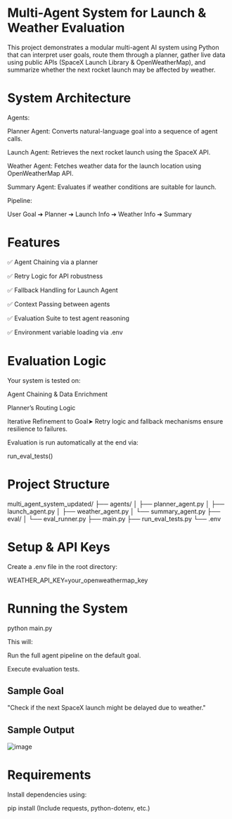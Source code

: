 #  Multi-Agent System for Launch & Weather Evaluation

This project demonstrates a modular multi-agent AI system using Python that can interpret user goals, route them through a planner, gather live data using public APIs (SpaceX Launch Library & OpenWeatherMap), and summarize whether the next rocket launch may be affected by weather.

# System Architecture

Agents:

Planner Agent: Converts natural-language goal into a sequence of agent calls.

Launch Agent: Retrieves the next rocket launch using the SpaceX API.

Weather Agent: Fetches weather data for the launch location using OpenWeatherMap API.

Summary Agent: Evaluates if weather conditions are suitable for launch.

Pipeline:

User Goal ➔ Planner ➔ Launch Info ➔ Weather Info ➔ Summary

# Features

✅ Agent Chaining via a planner

✅ Retry Logic for API robustness

✅ Fallback Handling for Launch Agent

✅ Context Passing between agents

✅ Evaluation Suite to test agent reasoning

✅ Environment variable loading via .env

# Evaluation Logic

Your system is tested on:

Agent Chaining & Data Enrichment

Planner’s Routing Logic

Iterative Refinement to Goal➤ Retry logic and fallback mechanisms ensure resilience to failures.

Evaluation is run automatically at the end via:

run_eval_tests()

# Project Structure

multi_agent_system_updated/
├── agents/
│   ├── planner_agent.py
│   ├── launch_agent.py
│   ├── weather_agent.py
│   └── summary_agent.py
├── eval/
│   └── eval_runner.py
├── main.py
├── run_eval_tests.py
└── .env


# Setup & API Keys

Create a .env file in the root directory:

WEATHER_API_KEY=your_openweathermap_key

# Running the System

python main.py

This will:

Run the full agent pipeline on the default goal.

Execute evaluation tests.

## Sample Goal

"Check if the next SpaceX launch might be delayed due to weather."

## Sample Output
![image](https://github.com/user-attachments/assets/05bfbc1b-cba9-4bd0-847e-b6c344f52af7)


# Requirements

Install dependencies using:

pip install (Include requests, python-dotenv, etc.)
